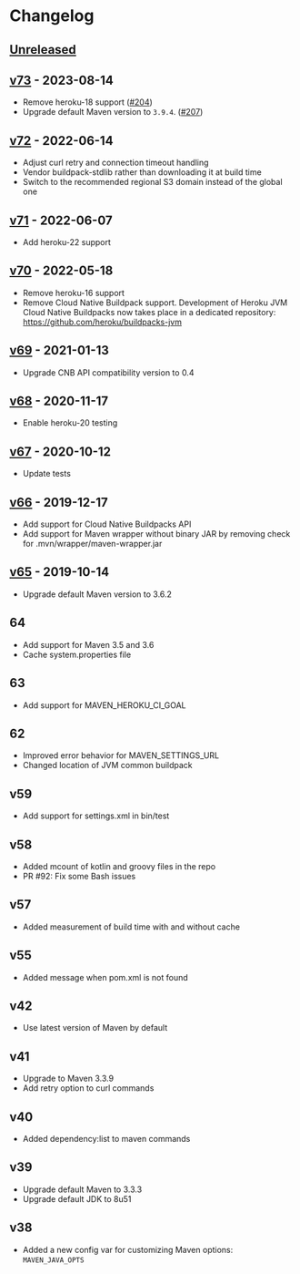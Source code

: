 # Changelog

## [Unreleased]


## [v73] - 2023-08-14

* Remove heroku-18 support ([#204](https://github.com/heroku/heroku-buildpack-java/pull/204))
* Upgrade default Maven version to `3.9.4`. ([#207](https://github.com/heroku/heroku-buildpack-java/pull/207))

## [v72] - 2022-06-14

* Adjust curl retry and connection timeout handling
* Vendor buildpack-stdlib rather than downloading it at build time
* Switch to the recommended regional S3 domain instead of the global one

## [v71] - 2022-06-07

* Add heroku-22 support

## [v70] - 2022-05-18

* Remove heroku-16 support
* Remove Cloud Native Buildpack support. Development of Heroku JVM Cloud Native Buildpacks now takes place in a dedicated repository: https://github.com/heroku/buildpacks-jvm

## [v69] - 2021-01-13

* Upgrade CNB API compatibility version to 0.4

## [v68] - 2020-11-17

* Enable heroku-20 testing

## [v67] - 2020-10-12

* Update tests

## [v66] - 2019-12-17

* Add support for Cloud Native Buildpacks API
* Add support for Maven wrapper without binary JAR by removing check for .mvn/wrapper/maven-wrapper.jar

## [v65] - 2019-10-14

* Upgrade default Maven version to 3.6.2

## 64

* Add support for Maven 3.5 and 3.6
* Cache system.properties file

## 63

* Add support for MAVEN_HEROKU_CI_GOAL

## 62

* Improved error behavior for MAVEN_SETTINGS_URL
* Changed location of JVM common buildpack

## v59

* Add support for settings.xml in bin/test

## v58

* Added mcount of kotlin and groovy files in the repo
* PR #92: Fix some Bash issues

## v57

* Added measurement of build time with and without cache

## v55

* Added message when pom.xml is not found

## v42

* Use latest version of Maven by default

## v41

* Upgrade to Maven 3.3.9
* Add retry option to curl commands

## v40

* Added dependency:list to maven commands

## v39

* Upgrade default Maven to 3.3.3
* Upgrade default JDK to 8u51

## v38

* Added a new config var for customizing Maven options: `MAVEN_JAVA_OPTS`

[unreleased]: https://github.com/heroku/heroku-buildpack-java/compare/v73...HEAD
[v73]: https://github.com/heroku/heroku-buildpack-java/compare/v72...v73
[v72]: https://github.com/heroku/heroku-buildpack-java/compare/v71...v72
[v71]: https://github.com/heroku/heroku-buildpack-java/compare/v70...v71
[v70]: https://github.com/heroku/heroku-buildpack-java/compare/v69...v70
[v69]: https://github.com/heroku/heroku-buildpack-java/compare/v68...v69
[v68]: https://github.com/heroku/heroku-buildpack-java/compare/v67...v68
[v67]: https://github.com/heroku/heroku-buildpack-java/compare/v66...v67
[v66]: https://github.com/heroku/heroku-buildpack-java/compare/v65...v66
[v65]: https://github.com/heroku/heroku-buildpack-java/compare/v64...v65
